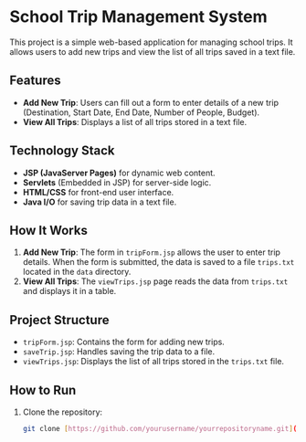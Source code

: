 # School Trip Management System

This project is a simple web-based application for managing school trips. It allows users to add new trips and view the list of all trips saved in a text file.

## Features
- **Add New Trip**: Users can fill out a form to enter details of a new trip (Destination, Start Date, End Date, Number of People, Budget).
- **View All Trips**: Displays a list of all trips stored in a text file.

## Technology Stack
- **JSP (JavaServer Pages)** for dynamic web content.
- **Servlets** (Embedded in JSP) for server-side logic.
- **HTML/CSS** for front-end user interface.
- **Java I/O** for saving trip data in a text file.

## How It Works
1. **Add New Trip**: The form in `tripForm.jsp` allows the user to enter trip details. When the form is submitted, the data is saved to a file `trips.txt` located in the `data` directory.
2. **View All Trips**: The `viewTrips.jsp` page reads the data from `trips.txt` and displays it in a table.

## Project Structure
- `tripForm.jsp`: Contains the form for adding new trips.
- `saveTrip.jsp`: Handles saving the trip data to a file.
- `viewTrips.jsp`: Displays the list of all trips stored in the `trips.txt` file.

## How to Run
1. Clone the repository:
   ```bash
   git clone [https://github.com/yourusername/yourrepositoryname.git](https://github.com/bettonhezron/School-Trip-Manager.git)
